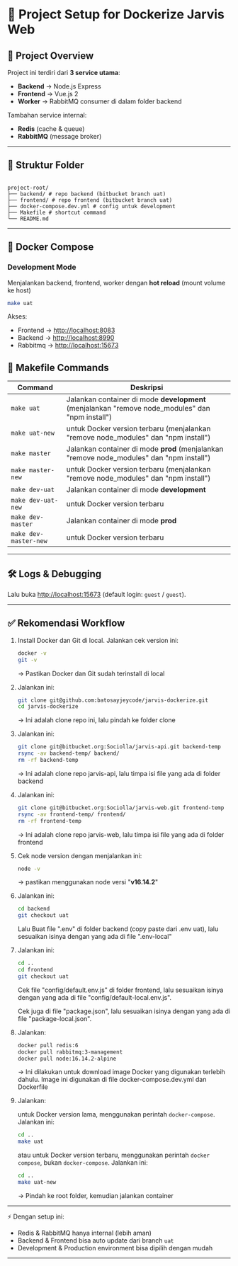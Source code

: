 # 📘 Project Setup for Dockerize Jarvis Web

## 🚀 Project Overview

Project ini terdiri dari **3 service utama**:

- **Backend** → Node.js Express
- **Frontend** → Vue.js 2
- **Worker** → RabbitMQ consumer di dalam folder backend

Tambahan service internal:

- **Redis** (cache & queue)
- **RabbitMQ** (message broker)

---

## 📂 Struktur Folder

```

project-root/
├── backend/ # repo backend (bitbucket branch uat)
├── frontend/ # repo frontend (bitbucket branch uat)
├── docker-compose.dev.yml # config untuk development
├── Makefile # shortcut command
└── README.md

```

---

## 🐳 Docker Compose

### Development Mode

Menjalankan backend, frontend, worker dengan **hot reload** (mount volume ke host)

```bash
make uat
```

Akses:

- Frontend → [http://localhost:8083](http://localhost:8083)
- Backend → [http://localhost:8990](http://localhost:8990)
- Rabbitmq → [http://localhost:15673](http://localhost:15673)

## 📜 Makefile Commands

| Command               | Deskripsi                                                                                        |
| --------------------- | ------------------------------------------------------------------------------------------------ |
| `make uat`            | Jalankan container di mode **development** (menjalankan "remove node_modules" dan "npm install") |
| `make uat-new`        | untuk Docker version terbaru (menjalankan "remove node_modules" dan "npm install")               |
| `make master`         | Jalankan container di mode **prod** (menjalankan "remove node_modules" dan "npm install")        |
| `make master-new`     | untuk Docker version terbaru (menjalankan "remove node_modules" dan "npm install")               |
| `make dev-uat`        | Jalankan container di mode **development**                                                       |
| `make dev-uat-new`    | untuk Docker version terbaru                                                                     |
| `make dev-master`     | Jalankan container di mode **prod**                                                              |
| `make dev-master-new` | untuk Docker version terbaru                                                                     |

---

## 🛠 Logs & Debugging

Lalu buka [http://localhost:15673](http://localhost:15672)
(default login: `guest` / `guest`).

---

## ✅ Rekomendasi Workflow

1. Install Docker dan Git di local. Jalankan cek version ini:

   ```bash
   docker -v
   git -v
   ```

   → Pastikan Docker dan Git sudah terinstall di local

2. Jalankan ini:

   ```bash
   git clone git@github.com:batosayjeycode/jarvis-dockerize.git
   cd jarvis-dockerize
   ```

   → Ini adalah clone repo ini, lalu pindah ke folder clone

3. Jalankan ini:

   ```bash
   git clone git@bitbucket.org:Sociolla/jarvis-api.git backend-temp
   rsync -av backend-temp/ backend/
   rm -rf backend-temp
   ```

   → Ini adalah clone repo jarvis-api, lalu timpa isi file yang ada di folder backend

4. Jalankan ini:

   ```bash
   git clone git@bitbucket.org:Sociolla/jarvis-web.git frontend-temp
   rsync -av frontend-temp/ frontend/
   rm -rf frontend-temp
   ```

   → Ini adalah clone repo jarvis-web, lalu timpa isi file yang ada di folder frontend

5. Cek node version dengan menjalankan ini:

   ```bash
   node -v
   ```

   → pastikan menggunakan node versi "**v16.14.2**"

6. Jalankan ini:

   ```bash
   cd backend
   git checkout uat
   ```

   Lalu Buat file ".env" di folder backend (copy paste dari .env uat), lalu sesuaikan isinya dengan yang ada di file ".env-local"

7. Jalankan ini:

   ```bash
   cd ..
   cd frontend
   git checkout uat
   ```

   Cek file "config/default.env.js" di folder frontend, lalu sesuaikan isinya dengan yang ada di file "config/default-local.env.js".

   Cek juga di file "package.json", lalu sesuaikan isinya dengan yang ada di file "package-local.json".

8. Jalankan:

   ```bash
   docker pull redis:6
   docker pull rabbitmq:3-management
   docker pull node:16.14.2-alpine
   ```

   → Ini dilakukan untuk download image Docker yang digunakan terlebih dahulu. Image ini digunakan di file docker-compose.dev.yml dan Dockerfile

9. Jalankan:

   untuk Docker version lama, menggunakan perintah `docker-compose`. Jalankan ini:

   ```bash
   cd ..
   make uat
   ```

   atau untuk Docker version terbaru, menggunakan perintah `docker compose`, bukan `docker-compose`. Jalankan ini:

   ```bash
   cd ..
   make uat-new
   ```

   → Pindah ke root folder, kemudian jalankan container

---

⚡ Dengan setup ini:

- Redis & RabbitMQ hanya internal (lebih aman)
- Backend & Frontend bisa auto update dari branch `uat`
- Development & Production environment bisa dipilih dengan mudah

---
